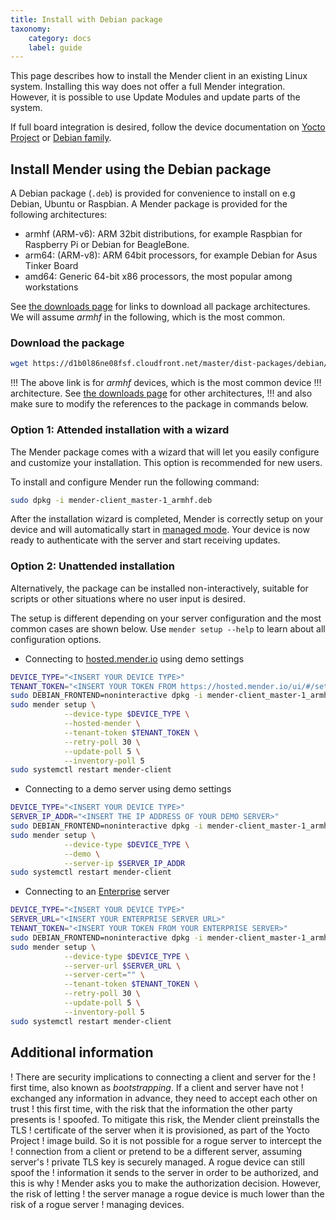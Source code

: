 ```yaml
---
title: Install with Debian package
taxonomy:
    category: docs
    label: guide
---
```



This page describes how to install the Mender client in an existing Linux
system. Installing this way does not offer a full Mender integration. However,
it is possible to use Update Modules and update parts of the system.

If full board integration is desired, follow the device documentation on [Yocto
Project](../../devices/yocto-project) or [Debian
family](../../devices/debian-family).


## Install Mender using the Debian package

A Debian package (`.deb`) is provided for convenience to install on e.g Debian,
Ubuntu or Raspbian. A Mender package is provided for the following
architectures:

- armhf (ARM-v6): ARM 32bit distributions, for example Raspbian for Raspberry Pi
  or Debian for BeagleBone.
- arm64: (ARM-v8): ARM 64bit processors, for example Debian for Asus Tinker Board
- amd64: Generic 64-bit x86 processors, the most popular among workstations

See [the downloads page](../../downloads) for links to download all package
architectures. We will assume *armhf* in the following, which is the most
common.


### Download the package

<!--AUTOVERSION: "cloudfront.net/%/"/mender "mender-client_%-1_armhf.deb"/mender -->
```bash
wget https://d1b0l86ne08fsf.cloudfront.net/master/dist-packages/debian/armhf/mender-client_master-1_armhf.deb
```

!!! The above link is for *armhf* devices, which is the most common device
!!! architecture. See [the downloads page](../../downloads) for other architectures,
!!! and also make sure to modify the references to the package in commands below.


### Option 1: Attended installation with a wizard

The Mender package comes with a wizard that will let you easily configure and
customize your installation. This option is recommended for new users.

To install and configure Mender run the following command:

<!--AUTOVERSION: "mender-client_%-1_armhf.deb"/mender -->
```bash
sudo dpkg -i mender-client_master-1_armhf.deb
```

After the installation wizard is completed, Mender is correctly setup on your
device and will automatically start in [managed
mode](../../architecture/overview#modes-of-operation). Your device is now ready
to authenticate with the server and start receiving updates.


### Option 2: Unattended installation

Alternatively, the package can be installed non-interactively,
suitable for scripts or other situations where no user
input is desired.

The setup is different depending on your server configuration and the most common cases
are shown below. Use `mender setup --help` to learn about all configuration options.

- Connecting to [hosted.mender.io](https://hosted.mender.io) using demo settings

<!--AUTOVERSION: "cloudfront.net/%/"/mender "mender-client_%-1_armhf.deb"/mender -->
```bash
DEVICE_TYPE="<INSERT YOUR DEVICE TYPE>"
TENANT_TOKEN="<INSERT YOUR TOKEN FROM https://hosted.mender.io/ui/#/settings/my-organization>"
sudo DEBIAN_FRONTEND=noninteractive dpkg -i mender-client_master-1_armhf.deb
sudo mender setup \
            --device-type $DEVICE_TYPE \
            --hosted-mender \
            --tenant-token $TENANT_TOKEN \
            --retry-poll 30 \
            --update-poll 5 \
            --inventory-poll 5
sudo systemctl restart mender-client
```

- Connecting to a demo server using demo settings

<!--AUTOVERSION: "cloudfront.net/%/"/mender "mender-client_%-1_armhf.deb"/mender -->
```bash
DEVICE_TYPE="<INSERT YOUR DEVICE TYPE>"
SERVER_IP_ADDR="<INSERT THE IP ADDRESS OF YOUR DEMO SERVER>"
sudo DEBIAN_FRONTEND=noninteractive dpkg -i mender-client_master-1_armhf.deb
sudo mender setup \
            --device-type $DEVICE_TYPE \
            --demo \
            --server-ip $SERVER_IP_ADDR
sudo systemctl restart mender-client
```

- Connecting to an [Enterprise](https://mender.io/products/mender-enterprise) server

<!--AUTOVERSION: "cloudfront.net/%/"/mender "mender-client_%-1_armhf.deb"/mender -->
```bash
DEVICE_TYPE="<INSERT YOUR DEVICE TYPE>"
SERVER_URL="<INSERT YOUR ENTERPRISE SERVER URL>"
TENANT_TOKEN="<INSERT YOUR TOKEN FROM YOUR ENTERPRISE SERVER>"
sudo DEBIAN_FRONTEND=noninteractive dpkg -i mender-client_master-1_armhf.deb
sudo mender setup \
            --device-type $DEVICE_TYPE \
            --server-url $SERVER_URL \
            --server-cert="" \
            --tenant-token $TENANT_TOKEN \
            --retry-poll 30 \
            --update-poll 5 \
            --inventory-poll 5
sudo systemctl restart mender-client
```

## Additional information

! There are security implications to connecting a client and server for the
! first time, also known as *bootstrapping*. If a client and server have not
! exchanged any information in advance, they need to accept each other on trust
! this first time, with the risk that the information the other party presents is
! spoofed. To mitigate this risk, the Mender client preinstalls the TLS
! certificate of the server when it is provisioned, as part of the Yocto Project
! image build. So it is not possible for a rogue server to intercept the
! connection from a client or pretend to be a different server, assuming server's
! private TLS key is securely managed. A rogue device can still spoof the
! information it sends to the server in order to be authorized, and this is why
! Mender asks you to make the authorization decision. However, the risk of letting
! the server manage a rogue device is much lower than the risk of a rogue server
! managing devices.

